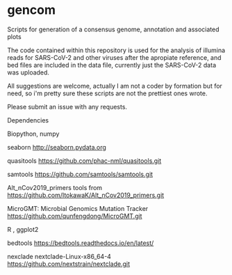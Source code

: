 # gencom
Scripts for generation of a consensus genome, annotation and associated plots

The code contained within this repository is used for the analysis of illumina reads for SARS-CoV-2 and other viruses after the apropiate reference, and bed files are included in the data file, currently just the SARS-CoV-2 data was uploaded.

All suggestions are welcome, actually I am not a coder by formation but for need, so i'm pretty sure these scripts are not the prettiest ones wrote.

Please submit an issue with any requests.


Dependencies

Biopython, numpy

seaborn http://seaborn.pydata.org

quasitools https://github.com/phac-nml/quasitools.git

samtools https://github.com/samtools/samtools.git

Alt_nCov2019_primers tools from https://github.com/ItokawaK/Alt_nCov2019_primers.git

MicroGMT: Microbial Genomics Mutation Tracker https://github.com/qunfengdong/MicroGMT.git

R , ggplot2

bedtools https://bedtools.readthedocs.io/en/latest/

nexclade nextclade-Linux-x86_64-4 https://github.com/nextstrain/nextclade.git

